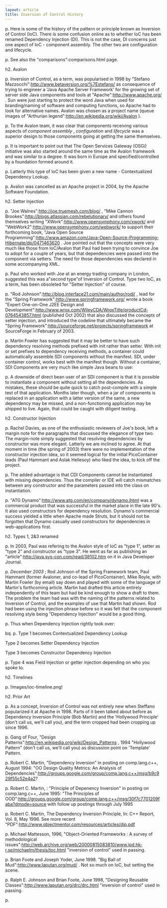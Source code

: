 ```yaml
---
layout: article
title: Inversion of Control History
---
```


p. Here is some of the history of the pattern or principle known as Inversion of Control (IoC). There is some confusion online as to whether IoC has been renamed Dependency Injection (DI). This is not the case, DI concerns just one aspect of IoC - component assembly. The other two are configuration and lifecycle.

p. See also the "comparisons":comparisons.html page.

h2. Avalon

p. Inversion of Control, as a term, was popularised in 1998 by "Stefano Mazzocchi":http://www.betaversion.org/%7Estefano/ as consequence of trying to engineer a 'Java Apache Server Framework' for the growing set of server side Java components and tools at "Apache":http://www.apache.org/ . Sun were just starting to protect the word Java when used for branding/naming of software and computing functions, so Apache had to look for alternative names. Avalon was chosen as a project name (queue images of "Arthurian legend":http://en.wikipedia.org/wiki/Avalon ).

p. To the Avalon team, it was clear that components receiving various aspects of *component assembly* , *configuration* and *lifecycle* was a superior design to those components going at getting the same themselves.

p. It is important to point out that The Open Services Gateway (OSGi) initiative was also started around the same time as the Avalon framework and was similar to a degree. It was born in Europe and specified/controlled by a foundation formed around it.

p. Latterly this type of IoC has been given a new name - Contextualized Dependency Lookup.

p. Avalon was cancelled as an Apache project in 2004, by the Apache Software Foundation.

h2. Setter Injection

p.  "Joe Walnes":http://joe.truemesh.com/blog/ , "Mike Cannon Brookes":http://blogs.atlassian.com/rebelutionary/ and others found themselves writing "XWork":http://www.opensymphony.com/xwork/ and "WebWork2":http://www.opensymphony.com/webwork/ to support their forthcoming book, "Java Open Source Programming":http://www.amazon.com/Java-Open-Source-Programming-Hibernate/dp/0471463620 . Joe pointed out that the concepts were very much like those from IoC/Avalon that Paul had been trying to convince Joe to adopt for a couple of years, but that dependencies were passed into the component via setters. The need for those dependencies was declared in some accompanying XML.

p. Paul who worked with Joe at an energy trading company in London, suggested this was a"second type"of Inversion of Control. Type two IoC, as a term, has been obsoleted for "Setter Injection" of course.

p.  "Rod Johnson":http://blog.interface21.com/main/author/rodj/ , lead for the "Spring Framework":http://www.springframework.org/ wrote a book "Expert One-on-One J2EE Design and Development":http://www.wrox.com/WileyCDA/WroxTitle/productCd-0764543857.html (published Oct 2002) that also discussed the concepts of setter injection, and introduced the codeline that ultimately became the "Spring Framework":http://sourceforge.net/projects/springframework at SourceForge in February of 2003.

p. Martin Fowler has suggested that it may be better to have such dependency resolving methods prefixed with init rather than setter. With init or set prefixes to dependency receiving methods, a container could automatically assemble SDI components without the manifest. SDI, under container control, works best with the manifest though. Without a container, SDI Components are very much like simple Java beans to use:

p. A downside of direct bean user of an SDI component is that it is possible to instantiate a component without setting all the dependencies. As mistakes, these should be quite quick to catch post-compile with a simple test of that application. Months later though, when a jar of components is replaced in an application with a latter version of the same, a new dependency may be missed, and a non-functioning application may be shipped to live. Again, that could be caught with diligent testing.

h2. Constructor Injection

p. Rachel Davies, as one of the enthusiastic reviewers of Joe's book, left a margin note for the paragraphs that discussed the elegance of type two. The margin-note simply suggested that resolving dependencies by constructor was more elegant. Latterly we are inclined to agree. At that moment in time (the spring of 2003) there were no implementation of the constructor injection idea, so it seemed logical for the initial PicoContainer leads (Paul Hammant and Aslak Hellesoy) who liked the idea, to kick off the project.

p. The added advantage is that CDI Components cannot be instantiated with missing dependencies. Thus the compiler or IDE will catch mismatches between any constructor and the parameters passed into the class on instantiation.

p.  "ATG Dynamo":http://www.atg.com/en/company/dynamo.jhtml was a commercial product that was successful in the market place in the late 90's. It also used constructors for dependency resolution. Dynamo's commercial success yielded a little when Apache made Struts, but it should not be forgotten that Dynamo casually used constructors for dependencies in web-applications first.

h2. Types 1, 2&3 renamed

p. In 2003, Paul was refering to the Avalon style of IoC as "type 1", setter as "type 2" and constructor as "type 3". He went as far as publishing an "article":http://java.sys-con.com/read/38102.htm on it in Java Developer Journal.

p.  _December 2003_ ; Rod Johnson of the Spring Framework team, Paul Hammant (former Avaloner, and co-lead of PicoContainer), Mike Royle, with Martin Fowler (by email) say down and played with some of the language of Martin's forthcoming article. Martin had drafted this article entirely independently of this team but had be kind enough to show a draft to them. The problem the team had was with the naming of the patterns related to Inversion of Control, and the examples of use that Martin had shown. Rod had been using the injection phrase before so it was felt that the component resolving style being "Dependency Injection" would be a good thing.

p. Thus when Dependency Injection rightly took over:

bq. p. Type 1 becomes Contextualized Dependency Lookup

Type 2 becomes Setter Dependency Injection

Type 3 becomes Constructor Dependency Injection

p. Type 4 was Field Injection or getter injection depending on who you spoke to.



h2. Timelines

p.  !images/ioc-timeline.png! 

h2. Prior Art

p. As a concept, Inversion of Control was not entirely new when Steffano popularized it at Apache in 1998. Parts of it been talked about before as Dependency Inversion Principle (Bob Martin) and the 'Hollywood Principle' (don't call us, we'll call you), and the term cropped had been cropping up since 1996.

p. Gang of Four, "Design Patterns":http://en.wikipedia.org/wiki/Design_Patterns , 1994 "Hollywood Pattern" (don't call us, we'll call you) as discussion point on 'Template' Pattern.

p. Robert C. Martin, "Dependency Inversion" in posting on comp.lang.c++, August 1994: "OO Design Quality Metrics: An Analysis of Dependencies":http://groups.google.com/group/comp.lang.c++/msg/b9c929f55c52e4a2? 

p. Robert C. Martin, : "Principle of Depenency Inversion" in posting on comp.lang.c++, June 1995: "The Principles of OOD":http://groups.google.com/group/comp.lang.c++/msg/30f7c7701209faba?dmode=source with follow up postings through July 1995

p. Robert C. Martin, The Dependency Inversion Principle, In: C++ Report, Vol. 8, May 1996. See more recent "PDF":http://www.objectmentor.com/resources/articles/dip.pdf 

p. Michael Mattesson, 1996, "Object-Oriented Frameworks : A survey of methodological issues":http://web.archive.org/web/20000815083810/www.ipd.hk-r.se/michaelm/thesis/toc.html "inversion of control" used in passing.

p. Brian Foote and Joseph Yoder, June 1998. "Big Ball of Mud":http://www.laputan.org/mud/ . Not so much on IoC, but setting the scene.

p. Ralph E. Johnson and Brian Foote, June 1998, "Designing Reusable Classes":http://www.laputan.org/drc/drc.html "inversion of control" used in passing.

p. 

